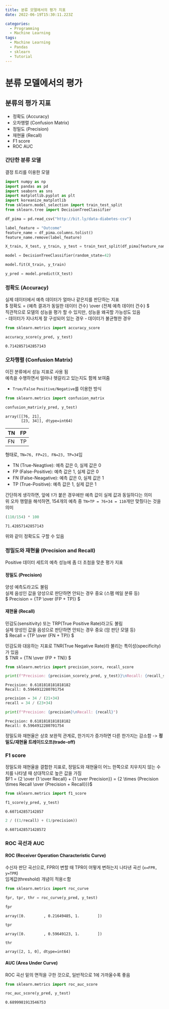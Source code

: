 ```yaml
---
title: 분류 모델에서의 평가 지표
date: 2022-06-19T15:30:11.223Z

categories:
  - Programming
  - Machine Learning
tags:
  - Machine Learning
  - Pandas
  - sklearn
  - Tutorial
---
```


# 분류 모델에서의 평가
## 분류의 평가 지표
- 정확도 (Accuracy)
- 오차행렬 (Confusion Matrix)
- 정밀도 (Precision)
- 재현율 (Recall)
- F1 score
- ROC AUC

### 간단한 분류 모델
결정 트리를 이용한 모델


```python
import numpy as np
import pandas as pd
import seaborn as sns
import matplotlib.pyplot as plt
import koreanize_matplotlib
from sklearn.model_selection import train_test_split
from sklearn.tree import DecisionTreeClassifier
```


```python
df_pima = pd.read_csv("http://bit.ly/data-diabetes-csv")

label_feature = "Outcome"
feature_name = df_pima.columns.tolist()
feature_name.remove(label_feature)

X_train, X_test, y_train, y_test = train_test_split(df_pima[feature_name], df_pima[label_feature], test_size=0.2, shuffle=False, random_state=42)

model = DecisionTreeClassifier(random_state=42)

model.fit(X_train, y_train)

y_pred = model.predict(X_test)
```

### 정확도 (Accuracy)
실제 데이터에서 예측 데이터가 얼마나 같은지를 판단하는 지표  
$ 정확도 = {예측 결과가 동일한 데이터 건수} \over {전체 예측 데이터 건수} $  
직관적으로 모델의 성능을 평가 할 수 있지만, 성능을 왜곡할 가능성도 있음  
    - 데이터가 지나치게 잘 구성되어 있는 경우
    - 데이터가 불균형한 경우



```python
from sklearn.metrics import accuracy_score

accuracy_score(y_pred, y_test)
```




    0.7142857142857143



### 오차행렬 (Confusion Matrix)
이진 분류에서 성능 지표로 사용 됨  
예측을 수행하면서 얼마나 헷갈리고 있는지도 함께 보여줌  
- `True/False` `Positive/Negative`를 이용한 방식


```python
from sklearn.metrics import confusion_matrix

confusion_matrix(y_pred, y_test)
```




    array([[76, 21],
           [23, 34]], dtype=int64)



| TN | FP |
| --- | --- |
| FN | TP |

형태로, `TN=76, FP=21, FN=23, TP=34`임  
- TN (True-Neagtive): 예측 값은 0, 실제 값은 0
- FP (False-Positive): 예측 값은 1, 실제 값은 0
- FN (False-Neagative): 예측 값은 0, 실제 값은 1
- TP (True-Positive): 예측 값은 1, 실제 값은 1

간단하게 생각하면, 앞에 `T`가 붙은 경우에만 예측 값이 실제 값과 동일하다는 의미  
위 오차 행렬을 해석하면, 154개의 예측 중 `TN+TP = 76+34 = 110`개만 맞췄다는 것을 의미


```python
(110/154) * 100
```




    71.42857142857143



위와 같이 정확도도 구할 수 있음

### 정밀도와 재현율 (Precision and Recall)
Positive 데이터 세트의 예측 성능에 좀 더 초첨을 맞춘 평가 지표  
#### 정밀도 (Precision)
양성 예측도라고도 불림  
실제 음성인 값을 양성으로 판단하면 안되는 경우 중요 (스팸 메일 분류 등)  
$ Precision = {TP \over (FP + TP)} $

#### 재현율 (Recall)
민감도(sensitivity) 또는 TRP(True Positive Rate)라고도 불림  
실제 양성인 값을 음성으로 판단하면 안되는 경우 중요 (암 판단 모델 등)  
$ Recall = {TP \over (FN + TP)} $  

민감도와 대응하는 지표로 TNR(True Negative Rate)라 불리는 특이성(specificity)가 있음  
$ TNR = {TN \over (FP + TN)} $


```python
from sklearn.metrics import precision_score, recall_score

print(f"Precision: {precision_score(y_pred, y_test)}\nRecall: {recall_score(y_pred, y_test)}")
```

    Precision: 0.6181818181818182
    Recall: 0.5964912280701754
    


```python
precision = 34 / (21+34)
recall = 34 / (23+34)

print(f"Precision: {precision}\nRecall: {recall}")
```

    Precision: 0.6181818181818182
    Recall: 0.5964912280701754
    

정밀도와 재현율은 상호 보완적 관계로, 한가지가 증가하면 다른 한가지는 감소함 -> **정밀도/재현율 트레이드오프(trade-off)**

### F1 score
정밀도와 재현율을 결합한 지표로, 정밀도와 재현율이 어느 한쪽으로 치우치지 않는 수치를 나타낼 때 상대적으로 높은 값을 가짐  
$F1 = {2 \over {1 \over Recall} + {1 \over Precision}} = {2 \times {Precision \times Recall \over {Precision + Recall}}}$


```python
from sklearn.metrics import f1_score

f1_score(y_pred, y_test)
```




    0.607142857142857




```python
2 / ((1/recall) + (1/precision))
```




    0.6071428571428572



### ROC 곡선과 AUC
#### ROC (Receiver Operation Characteristic Curve)
수신자 판단 곡선으로, FPR이 변할 때 TPR이 어떻게 변하는지 나타낸 곡선 (`x=FPR, y=TPR`)  
임계값(threshold) 개념이 적용ㄷ함


```python
from sklearn.metrics import roc_curve

fpr, tpr, thr = roc_curve(y_pred, y_test)
```


```python
fpr
```




    array([0.        , 0.21649485, 1.        ])




```python
tpr
```




    array([0.        , 0.59649123, 1.        ])




```python
thr
```




    array([2, 1, 0], dtype=int64)



#### AUC (Area Under Curve)
ROC 곡선 밑의 면적을 구한 것으로, 일반적으로 1에 가까울수록 좋음


```python
from sklearn.metrics import roc_auc_score

roc_auc_score(y_pred, y_test)
```




    0.6899981913546753


